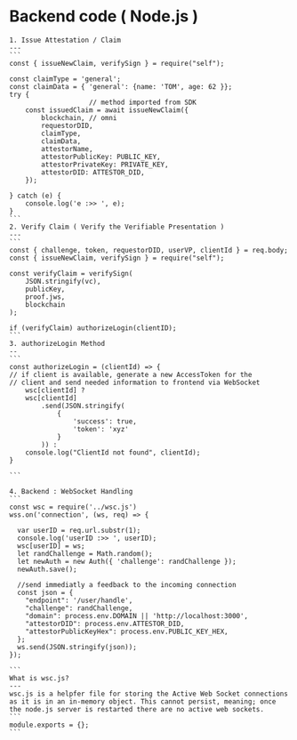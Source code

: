 
 Backend code  ( Node.js )
=    
    1. Issue Attestation / Claim
    ---
    ```
    const { issueNewClaim, verifySign } = require("self");

    const claimType = 'general';
    const claimData = { 'general': {name: 'TOM', age: 62 }};
    try {
                        // method imported from SDK
        const issuedClaim = await issueNewClaim({
            blockchain, // omni
            requestorDID,
            claimType,
            claimData,
            attestorName,
            attestorPublicKey: PUBLIC_KEY,
            attestorPrivateKey: PRIVATE_KEY,
            attestorDID: ATTESTOR_DID,
        });
  
    } catch (e) {
        console.log('e :>> ', e);
    }
    ```
    2. Verify Claim ( Verify the Verifiable Presentation )
    ---
    ```
    const { challenge, token, requestorDID, userVP, clientId } = req.body;
    const { issueNewClaim, verifySign } = require("self");

    const verifyClaim = verifySign(
        JSON.stringify(vc),
        publicKey,
        proof.jws,
        blockchain
    );

    if (verifyClaim) authorizeLogin(clientID);
    ```
    3. authorizeLogin Method
    --
    ```
    const authorizeLogin = (clientId) => {
    // if client is available, generate a new AccessToken for the
    // client and send needed information to frontend via WebSocket
        wsc[clientId] ?
        wsc[clientId]
            .send(JSON.stringify(
                { 
                    'success': true, 
                    'token': 'xyz' 
                }
            )) :
        console.log("ClientId not found", clientId);
    }

    ```

    4. Backend : WebSocket Handling 
    ```
    const wsc = require('../wsc.js')
    wss.on('connection', (ws, req) => {

      var userID = req.url.substr(1);
      console.log('userID :>> ', userID);
      wsc[userID] = ws;
      let randChallenge = Math.random();
      let newAuth = new Auth({ 'challenge': randChallenge });
      newAuth.save();

      //send immediatly a feedback to the incoming connection
      const json = { 
        "endpoint": '/user/handle',
        "challenge": randChallenge,
        "domain": process.env.DOMAIN || 'http://localhost:3000',
        "attestorDID": process.env.ATTESTOR_DID,
        "attestorPublicKeyHex": process.env.PUBLIC_KEY_HEX,
      };
      ws.send(JSON.stringify(json));
    });

    ```
    What is wsc.js?
    ---
    wsc.js is a helpfer file for storing the Active Web Socket connections as it is in an in-memory object. This cannot persist, meaning; once the node.js server is restarted there are no active web sockets.
    ```
    module.exports = {};
    ```
